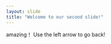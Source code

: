 ```yaml
---
layout: slide
title: "Welcome to our second slide!"
---
```

amazing！
Use the left arrow to go back!
